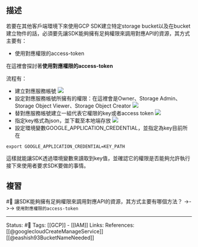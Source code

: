 ## 描述

若要在其他客戶端環境下來使用GCP SDK建立特定storage bucket以及在bucket建立物件的話，必須要先讓SDK能夠擁有足夠權限來調用對應API的資源，其方式主要有：
 - 使用對應權限的access-token

在這裡會探討著**使用對應權限的access-token**

流程有：
- 建立對應服務帳號
![](https://res.cloudinary.com/dqfxgtyoi/image/upload/v1653406080/blog/network/iam/create-service-account-first-step_epbv3e.png)
- 設定對應服務帳號所擁有的權限：在這裡會是Owner、Storage Admin、Storage Object Viewer、Storage Object Creator
![](https://res.cloudinary.com/dqfxgtyoi/image/upload/v1653406080/blog/network/iam/create-service-account-second-step_hfribp.png)
- 替對應服務帳號建立一組代表它權限的key或者access token
![](https://res.cloudinary.com/dqfxgtyoi/image/upload/v1653406552/blog/network/iam/create-access-token_cjyxma.png)
- 指定key格式為json，並下載至本地端存放
![](https://res.cloudinary.com/dqfxgtyoi/image/upload/v1653406552/blog/network/iam/access-token-type_nz2cnx.png)
- 設定環境變數GOOGLE_APPLICATION_CREDENTIAL，並指定為key目前所在
```
export GOOGLE_APPLICATION_CREDENTIAL=KEY_PATH
```

這樣就能讓SDK透過環境變數來讀取到key值，並確認它的權限是否能夠允許執行接下來使用者要求SDK要做的事情。

## 複習
#🧠 讓SDK能夠擁有足夠權限來調用對應API的資源，其方式主要有哪個方法？ ->->-> `使用對應權限的access-token`
<!--SR:!2022-12-21,128,250-->

---
Status: #🌱 
Tags: 
[[GCP]] - [[IAM]]
Links:
References:
[[@googlecloudCreateManageService]]
[[@eashish93BucketNameNeeded]]
